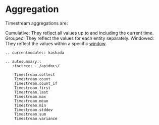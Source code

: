 # Aggregation

Timestream aggregations are:

Cumulative:
    They reflect all values up to and including the current time.
Grouped:
    They reflect the values for each entity separately.
Windowed:
    They reflect the values within a specific [window](../windows.md).

```{eval-rst}
.. currentmodule:: kaskada

.. autosummary::
   :toctree: ../apidocs/

    Timestream.collect
    Timestream.count
    Timestream.count_if
    Timestream.first
    Timestream.last
    Timestream.max
    Timestream.mean
    Timestream.min
    Timestream.stddev
    Timestream.sum
    Timestream.variance
```